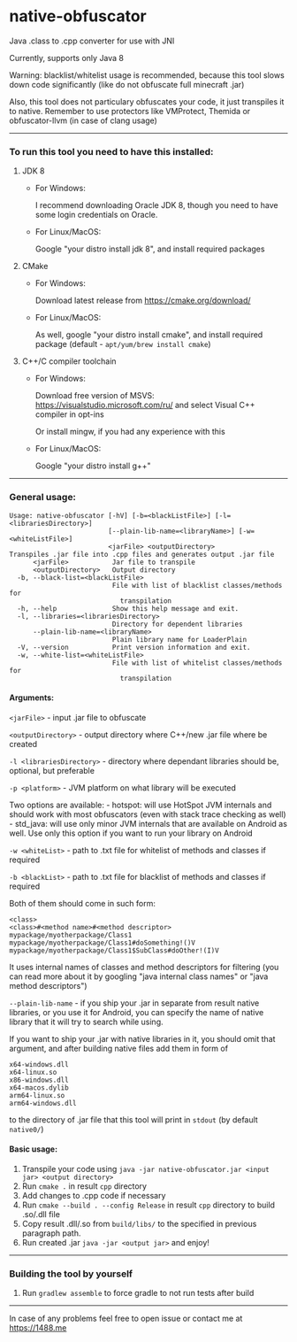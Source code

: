 # native-obfuscator
Java .class to .cpp converter for use with JNI

Currently, supports only Java 8

Warning: blacklist/whitelist usage is recommended, because this tool slows down code significantly (like do not obfuscate full minecraft .jar)

Also, this tool does not particulary obfuscates your code, it just transpiles it to native. Remember to use protectors like VMProtect, Themida or obfuscator-llvm (in case of clang usage)

---

### To run this tool you need to have this installed:
1. JDK 8

    - For Windows:
        
        I recommend downloading Oracle JDK 8, though you need to have some login credentials on Oracle.
    - For Linux/MacOS:
    
        Google "your distro install jdk 8", and install required packages
2. CMake
   
    - For Windows:
     
        Download latest release from https://cmake.org/download/
    
    - For Linux/MacOS:
    
        As well, google "your distro install cmake", and install required package (default - `apt/yum/brew install cmake`)
3. C++/C compiler toolchain

    - For Windows:
    
        Download free version of MSVS: https://visualstudio.microsoft.com/ru/
        and select Visual C++ compiler in opt-ins
      
        Or install mingw, if you had any experience with this
     
    - For Linux/MacOS:
        
        Google "your distro install g++"
      
---

### General usage:
```
Usage: native-obfuscator [-hV] [-b=<blackListFile>] [-l=<librariesDirectory>]
                         [--plain-lib-name=<libraryName>] [-w=<whiteListFile>]
                         <jarFile> <outputDirectory>
Transpiles .jar file into .cpp files and generates output .jar file
      <jarFile>           Jar file to transpile
      <outputDirectory>   Output directory
  -b, --black-list=<blackListFile>
                          File with list of blacklist classes/methods for
                            transpilation
  -h, --help              Show this help message and exit.
  -l, --libraries=<librariesDirectory>
                          Directory for dependent libraries
      --plain-lib-name=<libraryName>
                          Plain library name for LoaderPlain
  -V, --version           Print version information and exit.
  -w, --white-list=<whiteListFile>
                          File with list of whitelist classes/methods for
                            transpilation
```

#### Arguments:
`<jarFile>` - input .jar file to obfuscate

`<outputDirectory>` - output directory where C++/new .jar file where be created

`-l <librariesDirectory>` - directory where dependant libraries should be, optional, but preferable

`-p <platform>` - JVM platform on what library will be executed

Two options are available:
    - hotspot: will use HotSpot JVM internals and should work with most obfuscators (even with stack trace checking as well)
    - std_java: will use only minor JVM internals that are available on Android as well. Use only this option if you want to run your library on Android

`-w <whiteList>` - path to .txt file for whitelist of methods and classes if required

`-b <blackList>` - path to .txt file for blacklist of methods and classes if required

Both of them should come in such form:
```
<class>
<class>#<method name>#<method descriptor>
mypackage/myotherpackage/Class1
mypackage/myotherpackage/Class1#doSomething!()V
mypackage/myotherpackage/Class1$SubClass#doOther!(I)V
```
It uses internal names of classes and method descriptors for filtering (you can read more about it by googling "java internal class names" or "java method descriptors")

`--plain-lib-name` - if you ship your .jar in separate from result native libraries, or you use it for Android, you can specify the name of native library that it will try to search while using.

If you want to ship your .jar with native libraries in it, you should omit that argument, and after building native files add them in form of
```
x64-windows.dll
x64-linux.so
x86-windows.dll
x64-macos.dylib
arm64-linux.so
arm64-windows.dll
```
to the directory of .jar file that this tool will print in `stdout` (by default `native0/`)

#### Basic usage:
1. Transpile your code using `java -jar native-obfuscator.jar <input jar> <output directory>`
2. Run `cmake .` in result `cpp` directory
3. Add changes to .cpp code if necessary
4. Run `cmake --build . --config Release` in result `cpp` directory to build .so/.dll file
5. Copy result .dll/.so from `build/libs/` to the specified in previous paragraph path.
6. Run created .jar `java -jar <output jar>` and enjoy!

---

### Building the tool by yourself
1. Run `gradlew assemble` to force gradle to not run tests after build

---

In case of any problems feel free to open issue or contact me at https://1488.me
